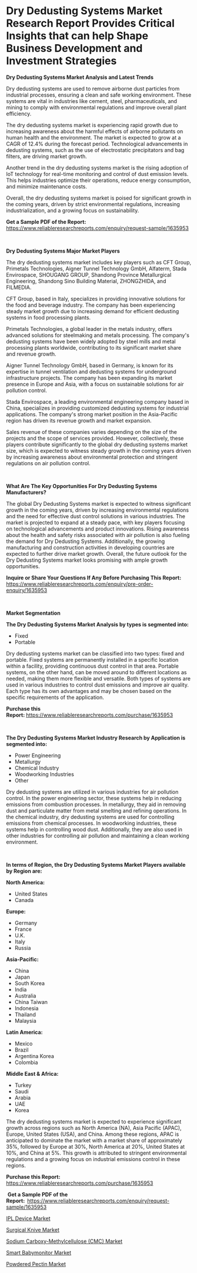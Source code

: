 <p><h1>Dry Dedusting Systems Market Research Report Provides Critical Insights that can help Shape Business Development and Investment Strategies</h1></p><p><strong>Dry Dedusting Systems Market Analysis and Latest Trends</strong></p>
<p><p>Dry dedusting systems are used to remove airborne dust particles from industrial processes, ensuring a clean and safe working environment. These systems are vital in industries like cement, steel, pharmaceuticals, and mining to comply with environmental regulations and improve overall plant efficiency.</p><p>The dry dedusting systems market is experiencing rapid growth due to increasing awareness about the harmful effects of airborne pollutants on human health and the environment. The market is expected to grow at a CAGR of 12.4% during the forecast period. Technological advancements in dedusting systems, such as the use of electrostatic precipitators and bag filters, are driving market growth.</p><p>Another trend in the dry dedusting systems market is the rising adoption of IoT technology for real-time monitoring and control of dust emission levels. This helps industries optimize their operations, reduce energy consumption, and minimize maintenance costs.</p><p>Overall, the dry dedusting systems market is poised for significant growth in the coming years, driven by strict environmental regulations, increasing industrialization, and a growing focus on sustainability.</p></p>
<p><strong>Get a Sample PDF of the Report:&nbsp;</strong> <a href="https://www.reliableresearchreports.com/enquiry/request-sample/1635953">https://www.reliableresearchreports.com/enquiry/request-sample/1635953</a></p>
<p>&nbsp;</p>
<p><strong>Dry Dedusting Systems Major Market Players</strong></p>
<p><p>The dry dedusting systems market includes key players such as CFT Group, Primetals Technologies, Aigner Tunnel Technology GmbH, Alfaterm, Stada Envirospace, SHOUGANG GROUP, Shandong Province Metallurgical Engineering, Shandong Sino Building Material, ZHONGZHIDA, and FILMEDIA. </p><p>CFT Group, based in Italy, specializes in providing innovative solutions for the food and beverage industry. The company has been experiencing steady market growth due to increasing demand for efficient dedusting systems in food processing plants. </p><p>Primetals Technologies, a global leader in the metals industry, offers advanced solutions for steelmaking and metals processing. The company's dedusting systems have been widely adopted by steel mills and metal processing plants worldwide, contributing to its significant market share and revenue growth. </p><p>Aigner Tunnel Technology GmbH, based in Germany, is known for its expertise in tunnel ventilation and dedusting systems for underground infrastructure projects. The company has been expanding its market presence in Europe and Asia, with a focus on sustainable solutions for air pollution control. </p><p>Stada Envirospace, a leading environmental engineering company based in China, specializes in providing customized dedusting systems for industrial applications. The company's strong market position in the Asia-Pacific region has driven its revenue growth and market expansion. </p><p>Sales revenue of these companies varies depending on the size of the projects and the scope of services provided. However, collectively, these players contribute significantly to the global dry dedusting systems market size, which is expected to witness steady growth in the coming years driven by increasing awareness about environmental protection and stringent regulations on air pollution control.</p></p>
<p>&nbsp;</p>
<p><strong>What Are The Key Opportunities For Dry Dedusting Systems Manufacturers?</strong></p>
<p><p>The global Dry Dedusting Systems market is expected to witness significant growth in the coming years, driven by increasing environmental regulations and the need for effective dust control solutions in various industries. The market is projected to expand at a steady pace, with key players focusing on technological advancements and product innovations. Rising awareness about the health and safety risks associated with air pollution is also fueling the demand for Dry Dedusting Systems. Additionally, the growing manufacturing and construction activities in developing countries are expected to further drive market growth. Overall, the future outlook for the Dry Dedusting Systems market looks promising with ample growth opportunities.</p></p>
<p><strong>Inquire or Share Your Questions If Any Before Purchasing This Report:</strong> <a href="https://www.reliableresearchreports.com/enquiry/pre-order-enquiry/1635953">https://www.reliableresearchreports.com/enquiry/pre-order-enquiry/1635953</a></p>
<p>&nbsp;</p>
<p><strong>Market Segmentation</strong></p>
<p><strong>The Dry Dedusting Systems Market Analysis by types is segmented into:</strong></p>
<p><ul><li>Fixed</li><li>Portable</li></ul></p>
<p><p>Dry dedusting systems market can be classified into two types: fixed and portable. Fixed systems are permanently installed in a specific location within a facility, providing continuous dust control in that area. Portable systems, on the other hand, can be moved around to different locations as needed, making them more flexible and versatile. Both types of systems are used in various industries to control dust emissions and improve air quality. Each type has its own advantages and may be chosen based on the specific requirements of the application.</p></p>
<p><strong>Purchase this Report:&nbsp;</strong><a href="https://www.reliableresearchreports.com/purchase/1635953">https://www.reliableresearchreports.com/purchase/1635953</a></p>
<p>&nbsp;</p>
<p><strong>The Dry Dedusting Systems Market Industry Research by Application is segmented into:</strong></p>
<p><ul><li>Power Engineering</li><li>Metallurgy</li><li>Chemical Industry</li><li>Woodworking Industries</li><li>Other</li></ul></p>
<p><p>Dry dedusting systems are utilized in various industries for air pollution control. In the power engineering sector, these systems help in reducing emissions from combustion processes. In metallurgy, they aid in removing dust and particulate matter from metal smelting and refining operations. In the chemical industry, dry dedusting systems are used for controlling emissions from chemical processes. In woodworking industries, these systems help in controlling wood dust. Additionally, they are also used in other industries for controlling air pollution and maintaining a clean working environment.</p></p>
<p>&nbsp;</p>
<p><strong>In terms of Region, the Dry Dedusting Systems Market Players available by Region are:</strong></p>
<p>
    <p> <strong> North America: </strong>
        <ul>
            <li>United States</li>
            <li>Canada</li>
        </ul>
        </p> 
    <p> <strong> Europe: </strong>
        <ul>
            <li>Germany</li>
            <li>France</li>
            <li>U.K.</li>
            <li>Italy</li>
            <li>Russia</li>
        </ul>
        </p> 
    <p> <strong> Asia-Pacific: </strong>
        <ul>
            <li>China</li>
            <li>Japan</li>
            <li>South Korea</li>
            <li>India</li>
            <li>Australia</li>
            <li>China Taiwan</li>
            <li>Indonesia</li>
            <li>Thailand</li>
            <li>Malaysia</li>
        </ul>
        </p> 
    <p> <strong> Latin America: </strong>
        <ul>
            <li>Mexico</li>
            <li>Brazil</li>
            <li>Argentina Korea</li>
            <li>Colombia</li>
        </ul>
        </p> 
    <p> <strong> Middle East & Africa: </strong>
        <ul>
            <li>Turkey</li>
            <li>Saudi</li>
            <li>Arabia</li>
            <li>UAE</li>
            <li>Korea</li>
        </ul>
    </p>
    </p>
<p><p>The dry dedusting systems market is expected to experience significant growth across regions such as North America (NA), Asia Pacific (APAC), Europe, United States (USA), and China. Among these regions, APAC is anticipated to dominate the market with a market share of approximately 35%, followed by Europe at 30%, North America at 20%, United States at 10%, and China at 5%. This growth is attributed to stringent environmental regulations and a growing focus on industrial emissions control in these regions.</p></p>
<p><strong>Purchase this Report: </strong><a href="https://www.reliableresearchreports.com/purchase/1635953">https://www.reliableresearchreports.com/purchase/1635953</a></p>
<p>&nbsp;<strong>Get a Sample PDF of the Report:&nbsp;&nbsp;</strong><a href="https://www.reliableresearchreports.com/enquiry/request-sample/1635953">https://www.reliableresearchreports.com/enquiry/request-sample/1635953</a></p>
<p><strong></strong></p>
<p><p><a href="https://medium.com/@bradomar67436/ipl-device-market-furnishes-information-on-market-share-market-trends-and-market-growth-c2a9758f9cb4">IPL Device Market</a></p><p><a href="https://medium.com/@briaabshire64/surgical-knive-nbsp-market-focuses-on-market-share-size-and-projected-forecast-till-2031-4fa7d4da3f4c">Surgical Knive Market</a></p><p><a href="https://github.com/lylyparadise/Market-Research-Report-List-1/blob/main/sodium-carboxy-methylcellulose-cmc-market.md">Sodium Carboxy-Methylcellulose (CMC) Market</a></p><p><a href="https://medium.com/@bradomar67436/smart-babymonitor-market-the-key-to-successful-business-strategy-forecast-till-2031-e839dc35775b">Smart Babymonitor Market</a></p><p><a href="https://github.com/amae102299/Market-Research-Report-List-3/blob/main/powdered-pectin-market.md">Powdered Pectin Market</a></p></p>
